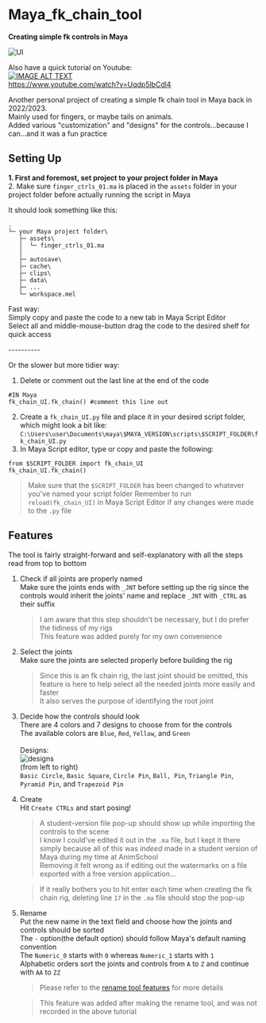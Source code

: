 # Maya_fk_chain_tool
**Creating simple fk controls in Maya**

![UI](https://github.com/user-attachments/assets/23b220ad-cea2-404e-a056-df32af99a216)

Also have a quick tutorial on Youtube:<br/>
  <a href="https://www.youtube.com/watch?v=Uqdp5lbCdl4"><img src="https://img.youtube.com/vi/Uqdp5lbCdl4/0.jpg" alt="IMAGE ALT TEXT"></a><br/>
  https://www.youtube.com/watch?v=Uqdp5lbCdl4
<br/>

Another personal project of creating a simple fk chain tool in Maya back in 2022/2023.<br/>
Mainly used for fingers, or maybe tails on animals.<br/>
Added various "customization" and "designs" for the controls...because I can...and it was a fun practice
## Setting Up
**1. First and foremost, set project to your project folder in Maya**<br/>
2. Make sure `finger_ctrls_01.ma` is placed in the `assets` folder in your project folder before actually running the script in Maya

It should look something like this:

```
.
└─ your Maya project folder\
   ├─ assets\
   │  └─ finger_ctrls_01.ma
   │
   ├─ autosave\
   ├─ cache\
   ├─ clips\
   ├─ data\
   ├─ ...
   └─ workspace.mel
```
Fast way:<br/>
Simply copy and paste the code to a new tab in Maya Script Editor<br/>
Select all and middle-mouse-button drag the code to the desired shelf for quick access

----------<br/>

Or the slower but more tidier way:<br/>
1. Delete or comment out the last line at the end of the code
```
#IN Maya
fk_chain_UI.fk_chain() #comment this line out
```

2. Create a `fk_chain_UI.py` file and place it in your desired script folder, which might look a bit like: 
`C:\Users\user\Documents\maya\$MAYA_VERSION\scripts\$SCRIPT_FOLDER\fk_chain_UI.py`<br/>
3. In Maya Script editor, type or copy and paste the following:
```
from $SCRIPT_FOLDER import fk_chain_UI
fk_chain_UI.fk_chain()
```
> Make sure that the `$SCRIPT_FOLDER` has been changed to whatever you've named your script folder
> Remember to run `reload(fk_chain_UI)` in Maya Script Editor if any changes were made to the `.py` file

## Features
The tool is fairly straight-forward and self-explanatory with all the steps read from top to bottom<br/>
1. Check if all joints are properly named<br/>
   Make sure the joints ends with `_JNT` before setting up the rig since the controls would inherit the joints' name and replace `_JNT` with `_CTRL` as their suffix
   > I am aware that this step shouldn't be necessary, but I do prefer the tidiness of my rigs<br/>
   This feature was added purely for my own convenience

2. Select the joints<br/>
   Make sure the joints are selected properly before building the rig<br/>
   > Since this is an fk chain rig, the last joint should be omitted, this feature is here to help select all the needed joints more easily and faster<br/>
   It also serves the purpose of identifying the root joint
   
3. Decide how the controls should look<br/>
   There are 4 colors and 7 designs to choose from for the controls<br/>
   The available colors are `Blue`, `Red`, `Yellow`, and `Green`<br/><br/>
   Designs:<br/>
   ![designs](https://github.com/user-attachments/assets/ff413d11-476c-4880-a3c6-da131d00343a)<br/>
   (from left to right)<br/>
   `Basic Circle`, `Basic Square`, `Circle Pin`, `Ball, Pin`, `Triangle Pin`, `Pyramid Pin`, and `Trapezoid Pin`
   
4. Create<br/>
   Hit `Create CTRLs` and start posing!
   > A student-version file pop-up should show up while importing the controls to the scene<br/>
   I know I could've edited it out in the `.ma` file, but I kept it there simply because all of this was *indeed* made in a student version of Maya during my time at AnimSchool<br/>
   Removing it felt wrong as if editing out the watermarks on a file exported with a free version application...
   
   > If it really bothers you to hit enter each time when creating the fk chain rig, deleting line `17` in the `.ma` file should stop the pop-up
5. Rename<br/>
   Put the new name in the text field and choose how the joints and controls should be sorted<br/>
   The `-` option(the default option) should follow Maya's default naming convention<br/>
   The `Numeric_0` starts with `0` whereas `Numeric_1` starts with `1`<br/>
   Alphabetic orders sort the joints and controls from `A` to `Z` and continue with `AA` to `ZZ`
   > Please refer to the [rename tool features](https://github.com/ycheng5948/Maya_rename_tool/tree/main#features) for more details<br/>
   
   > This feature was added after making the rename tool, and was not recorded in the above tutorial
   

